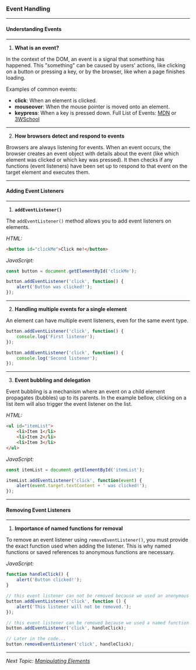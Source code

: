 ### **Event Handling**

---

#### **Understanding Events**

---

1. **What is an event?**

In the context of the DOM, an event is a signal that something has happened. This "something" can be caused by users' actions, like clicking on a button or pressing a key, or by the browser, like when a page finishes loading.

Examples of common events:
- **click**: When an element is clicked.
- **mouseover**: When the mouse pointer is moved onto an element.
- **keypress**: When a key is pressed down.
Full List of Events: [MDN](https://developer.mozilla.org/en-US/docs/Web/Events) or [3WSchool](https://www.w3schools.com/jsref/dom_obj_event.asp)

---

2. **How browsers detect and respond to events**

Browsers are always listening for events. When an event occurs, the browser creates an event object with details about the event (like which element was clicked or which key was pressed). It then checks if any functions (event listeners) have been set up to respond to that event on the target element and executes them.

---

#### **Adding Event Listeners**

---

1. **`addEventListener()`**

The `addEventListener()` method allows you to add event listeners on elements. 

*HTML:*
```html
<button id="clickMe">Click me!</button>
```

*JavaScript:*
```javascript
const button = document.getElementById('clickMe');

button.addEventListener('click', function() {
    alert('Button was clicked!');
});
```

---

2. **Handling multiple events for a single element**

An element can have multiple event listeners, even for the same event type.

```javascript
button.addEventListener('click', function() {
    console.log('First listener');
});

button.addEventListener('click', function() {
    console.log('Second listener');
});
```

---

3. **Event bubbling and delegation**

Event bubbling is a mechanism where an event on a child element propagates (bubbles) up to its parents. In the example bellow, clicking on a list item will also trigger the event listener on the list.

*HTML:*
```html
<ul id="itemList">
    <li>Item 1</li>
    <li>Item 2</li>
    <li>Item 3</li>
</ul>
```

*JavaScript:*
```javascript
const itemList = document.getElementById('itemList');

itemList.addEventListener('click', function(event) {
    alert(event.target.textContent + ' was clicked!');
});
```

---

#### **Removing Event Listeners**

---

1. **Importance of named functions for removal**

To remove an event listener using `removeEventListener()`, you must provide the exact function used when adding the listener. This is why named functions or saved references to anonymous functions are necessary.

*JavaScript:*
```javascript
function handleClick() {
    alert('Button clicked!');
}

// this event listener can not be removed because we used an anonymous function without saving a reference to it
button.addEventListener('click', function () {
    alert('This listener will not be removed.');
});

// this event listener can be removed because we used a named function that we can reference later
button.addEventListener('click', handleClick);

// Later in the code...
button.removeEventListener('click', handleClick);
```


---

*Next Topic: [Manipulating Elements](./3.Manipulating-Elelements.md)*